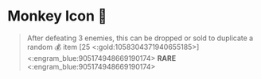 # Monkey Icon 🐒 
> After defeating 3 enemies, this can be dropped or sold to duplicate a random 💰 item [25 <:gold:1058304371940655185>]
<:engram_blue:905174948669190174> __RARE__ <:engram_blue:905174948669190174>

